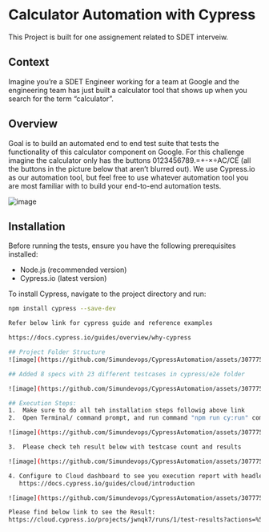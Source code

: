 # Calculator Automation with Cypress
This Project is built for one assignement related to SDET interveiw.

## Context

Imagine you’re a SDET Engineer working for a team at Google and the engineering
team has just built a calculator tool that shows up when you search for the term
“calculator”.

## Overview
Goal is to build an automated end to end test suite that tests the functionality
of this calculator component on Google. For this challenge imagine the calculator
only has the buttons 0123456789.=+-×÷AC/CE (all the buttons in the picture below
that aren’t blurred out). We use Cypress.io as our automation tool, but feel free to
use whatever automation tool you are most familiar with to build your end-to-end
automation tests.

![image](https://github.com/Simundevops/CypressAutomation/assets/30777578/a4beb2ea-11e7-44b7-8208-f47a8529daba)

## Installation

Before running the tests, ensure you have the following prerequisites installed:

- Node.js (recommended version)
- Cypress.io (latest version)

To install Cypress, navigate to the project directory and run:

```bash
npm install cypress --save-dev

Refer below link for cypress guide and reference examples

https://docs.cypress.io/guides/overview/why-cypress

## Project Folder Structure
![image](https://github.com/Simundevops/CypressAutomation/assets/30777578/aab43c48-42be-4bd9-b278-8845d634b8ec)

## Added 8 specs with 23 different testcases in cypress/e2e folder

![image](https://github.com/Simundevops/CypressAutomation/assets/30777578/b13bd098-325e-4241-b080-29af022a52fe)

## Execution Steps:
1.  Make sure to do all teh installation steps followig above link
2.  Open Terminal/ command prompt, and run command "npm run cy:run" command

![image](https://github.com/Simundevops/CypressAutomation/assets/30777578/1ccba1dc-39f2-44ec-82b1-07bab8884a3b)

3.  Please check teh result below with testcase count and results

![image](https://github.com/Simundevops/CypressAutomation/assets/30777578/c8133489-9d4f-452b-b0ca-6c4c13d41941)

4. Configure to Cloud dashboard to see you execution report with headless mode. Please follow below link.
   https://docs.cypress.io/guides/cloud/introduction

![image](https://github.com/Simundevops/CypressAutomation/assets/30777578/26dbc3e9-9bfa-4998-a33b-a18b8b5cd711)

Please find below link to see the Result:
https://cloud.cypress.io/projects/jwnqk7/runs/1/test-results?actions=%5B%5D&browsers=%5B%5D&groups=%5B%5D&isFlaky=%5B%5D&modificationDateRange=%7B%22startDate%22%3A%221970-01-01%22%2C%22endDate%22%3A%222038-01-19%22%7D&orderBy=EXECUTION_ORDER&oses=%5B%5D&specs=%5B%5D&statuses=%5B%5D&testingTypesEnum=%5B%5D
















